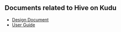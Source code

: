 ## Documents related to Hive on Kudu
* [Design Document](DesignDocument.MD)
* [User Guide](UserGuide.MD)

